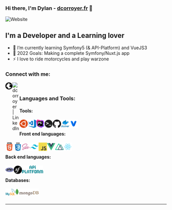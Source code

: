 ### Hi there, I'm Dylan - [dcorroyer.fr][website] 👋 

![Website](https://img.shields.io/website?label=DCORROYER.FR&style=for-the-badge&url=https%3A%2F%2Fdcorroyer.herokuapp.com)

## I'm a Developer and a Learning lover

- 🌱 I’m currently learning Symfony5 (& API-Platform) and VueJS3
- 🥅 2022 Goals: Making a complete Symfony/Nuxt.js app
- ⚡ I love to ride motorcycles and play warzone

### Connect with me:

[<img align="left" alt="dcorroyer.fr" width="22px" src="https://raw.githubusercontent.com/iconic/open-iconic/master/svg/globe.svg" />][website]
[<img align="left" alt="dcorroyer | LinkedIn" width="22px" src="https://cdn.jsdelivr.net/npm/simple-icons@v3/icons/linkedin.svg" />][linkedin]

<br />

### Languages and Tools:

#### Tools:
<img align="left" alt="Ubuntu" width="26px" src="images/description/ubuntu.png" />
<img align="left" alt="VSCode" width="26px" src="images/description/vscode.png" />
<img align="left" alt="PHPStorm" width="26px" src="images/description/phpstorm.png" />
<img align="left" alt="Terminal" width="26px" src="images/description/terminal.png" />
<img align="left" alt="Github" width="26px" src="images/description/github.png" />
<img align="left" alt="Docker" width="26px" src="images/description/docker.png" />
<img align="left" alt="Vagrant" width="26px" src="images/description/vagrant.png" />

<br />

#### Front end languages:
<img align="left" alt="HTML" width="26px" src="images/description/html.png" />
<img align="left" alt="CSS" width="26px" src="images/description/css.png" />
<img align="left" alt="SASS" width="26px" src="images/description/sass.png" />
<img align="left" alt="TailwindCSS" width="26px" src="images/description/tailwind.png" />
<img align="left" alt="JavaScript" width="26px" src="images/description/javascript.png" />
<img align="left" alt="VueJS" width="26px" src="images/description/vue.png" />
<img align="left" alt="NuxtJS" width="26px" src="images/description/nuxt.png" />
<img align="left" alt="ReactJS" width="26px" src="images/description/react.png" />

<br />

#### Back end languages:
<img align="left" alt="PHP" width="26px" src="images/description/php.png" />
<img align="left" alt="Symfony" width="26px" src="images/description/symfony.png" />
<img align="left" alt="Api-Platform" height="24px" src="images/description/apiplatform.png" />

<br />

#### Databases:
<img align="left" alt="MySQL" width="32px" src="images/description/mysql.png" />
<img align="left" alt="MongoDB" width="72px" src="images/description/mongodb.png" />

<br />
<br />

---

[website]: https://dcorroyer.fr
[linkedin]: https://www.linkedin.com/in/dcorroyer/
